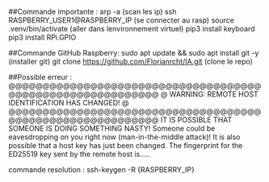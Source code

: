 ##Commande importante :
arp -a (scan les ip)
ssh RASPBERRY_USER1@RASPBERRY_IP (se connecter au rasp)
source .venv/bin/activate (aller dans lenvironnement virtuel)
pip3 install keyboard
pip3 install RPi.GPIO


##Commande GitHub Raspberry:
sudo apt update && sudo apt install git -y (installer git)
git clone https://github.com/Florianrcht/IA.git (clone le repo)

##Possible erreur : 
@@@@@@@@@@@@@@@@@@@@@@@@@@@@@@@@@@@@@@@@@@@@@@@@@@@@@@@@@@@
@    WARNING: REMOTE HOST IDENTIFICATION HAS CHANGED!     @
@@@@@@@@@@@@@@@@@@@@@@@@@@@@@@@@@@@@@@@@@@@@@@@@@@@@@@@@@@@
IT IS POSSIBLE THAT SOMEONE IS DOING SOMETHING NASTY!
Someone could be eavesdropping on you right now (man-in-the-middle attack)!
It is also possible that a host key has just been changed.
The fingerprint for the ED25519 key sent by the remote host is.....

commande resolution : ssh-keygen -R {RASPBERRY_IP}


